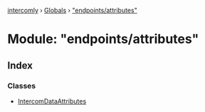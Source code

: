 [intercomly](../README.md) › [Globals](../globals.md) › ["endpoints/attributes"](_endpoints_attributes_.md)

# Module: "endpoints/attributes"

## Index

### Classes

* [IntercomDataAttributes](../classes/_endpoints_attributes_.intercomdataattributes.md)

